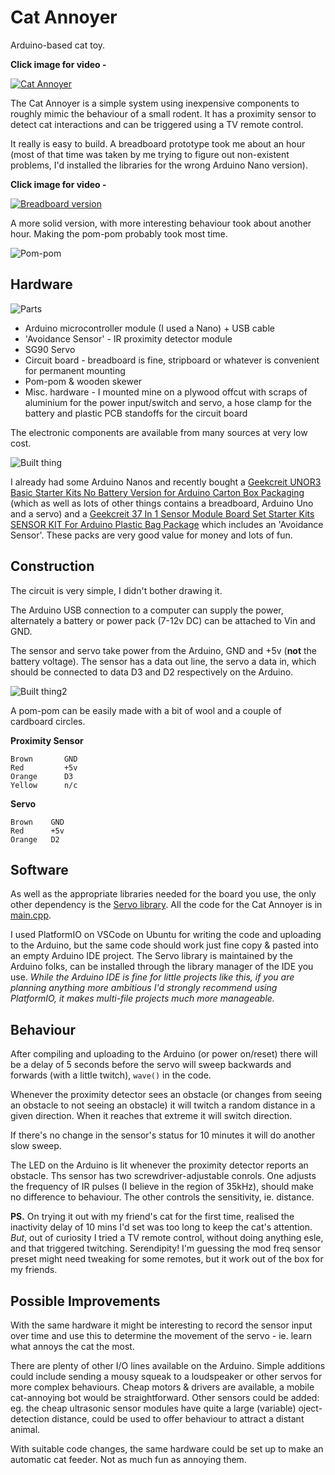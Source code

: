 # Cat Annoyer
Arduino-based cat toy.

**Click image for video -**

[![Cat Annoyer](https://img.youtube.com/vi/FwHjwoEb1Nw/0.jpg)](https://www.youtube.com/watch?v=FwHjwoEb1Nw)

The Cat Annoyer is a simple system using inexpensive components to roughly mimic the behaviour of a small rodent. It has a proximity sensor to detect cat interactions and can be triggered using a TV remote control.

It really is easy to build. A breadboard prototype took me about an hour (most of that time was taken by me trying to figure out non-existent problems, I'd installed the libraries for the wrong Arduino Nano version). 

**Click image for video -**

[![Breadboard version](https://img.youtube.com/vi/ekWHGxoxt0Y/0.jpg)](https://www.youtube.com/watch?v=ekWHGxoxt0Y)

A more solid version, with more interesting behaviour took about another hour. Making the pom-pom probably took most time.

![Pom-pom](https://github.com/danja/cat-toy/blob/main/cat-toy/media/pom-pom.jpeg)

## Hardware

![Parts](https://github.com/danja/cat-toy/blob/main/cat-toy/media/parts.jpeg)

* Arduino microcontroller module (I used a Nano) + USB cable
* 'Avoidance Sensor' - IR proximity detector module
* SG90 Servo 
* Circuit board - breadboard is fine, stripboard or whatever is convenient for permanent mounting
* Pom-pom & wooden skewer
* Misc. hardware - I mounted mine on a plywood offcut with scraps of aluminium for the power input/switch and servo, a hose clamp for the battery and plastic PCB standoffs for the circuit board

The electronic components are available from many sources at very low cost.

![Built thing](https://github.com/danja/cat-toy/blob/main/cat-toy/media/board1.jpeg)

I already had some Arduino Nanos and recently bought a
[Geekcreit UNOR3 Basic Starter Kits No Battery Version for Arduino Carton Box Packaging](https://www.banggood.com/Geekcreit-UNOR3-Basic-Starter-Kits-No-Battery-Version-for-Arduino-Carton-Box-Packaging-p-1133595.html) (which as well as lots of other things contains a breadboard, Arduino Uno and a servo) and a [Geekcreit 37 In 1 Sensor Module Board Set Starter Kits SENSOR KIT For Arduino Plastic Bag Package](https://www.banggood.com/Geekcreit-37-In-1-Sensor-Module-Board-Set-Starter-Kits-SENSOR-KIT-For-Arduino-Plastic-Bag-Package-p-1137051.html) which includes an 'Avoidance Sensor'. These packs are very good value for money and lots of fun.

## Construction

The circuit is very simple, I didn't bother drawing it. 

The Arduino USB connection to a computer can supply the power, alternately a battery or power pack (7-12v DC) can be attached to Vin and GND.

The sensor and servo take power from the Arduino, GND and +5v (**not** the battery voltage). The sensor has a data out line, the servo a data in, which should be connected to data D3 and D2 respectively on the Arduino.

![Built thing2](https://github.com/danja/cat-toy/blob/main/cat-toy/media/board2.jpeg)

A pom-pom can be easily made with a bit of wool and a couple of cardboard circles.

**Proximity Sensor**
```
Brown       GND
Red         +5v
Orange      D3
Yellow      n/c
```

**Servo**
```
Brown    GND
Red      +5v
Orange   D2
```

## Software

As well as the appropriate libraries needed for the board you use, the only other dependency is the [Servo library](https://www.arduino.cc/reference/en/libraries/servo/). All the code for the Cat Annoyer is in [main.cpp](https://github.com/danja/cat-toy/blob/main/cat-toy/src/main.cpp).

I used PlatformIO on VSCode on Ubuntu for writing the code and uploading to the Arduino, but the same code should work just fine copy & pasted into an empty Arduino IDE project. The Servo library is maintained by the Arduino folks, can be installed through the library manager of the IDE you use.
*While the Arduino IDE is fine for little projects like this, if you are planning anything more ambitious I'd strongly recommend using PlatformIO, it makes multi-file projects much more manageable.* 

## Behaviour

After compiling and uploading to the Arduino (or power on/reset) there will be a delay of 5 seconds before the servo will sweep backwards and forwards (with a little twitch), ```wave()``` in the code.

Whenever the proximity detector sees an obstacle (or changes from seeing an obstacle to not seeing an obstacle) it will twitch a random distance in a given direction. When it reaches that extreme it will switch direction.

If there's no change in the sensor's status for 10 minutes it will do another slow sweep.

The LED on the Arduino is lit whenever the proximity detector reports an obstacle. Ths sensor has two screwdriver-adjustable conrols. One adjusts the frequency of IR pulses (I believe in the region of 35kHz), should make no difference to behaviour. The other controls the sensitivity, ie. distance.   

**PS.** On trying it out with my friend's cat for the first time, realised the inactivity delay of 10 mins I'd set was too long to keep the cat's attention. *But*, out of curiosity I tried a TV remote control, without doing anything esle, and that triggered twitching. Serendipity! I'm guessing the mod freq sensor preset might need tweaking for some remotes, but it work out of the box for my friends. 

## Possible Improvements

With the same hardware it might be interesting to record the sensor input over time and use this to determine the movement of the servo - ie. learn what annoys the cat the most.

There are plenty of other I/O lines available on the Arduino. Simple additions could include sending a mousy squeak to a loudspeaker or other servos for more complex behaviours. Cheap motors & drivers are available, a mobile cat-annoying bot would be straightforward. Other sensors could be added: eg. the cheap ultrasonic sensor modules have quite a large (variable) oject-detection distance, could be used to offer behaviour to attract a distant animal.

With suitable code changes, the same hardware could be set up to make an automatic cat feeder. Not as much fun as annoying them.
